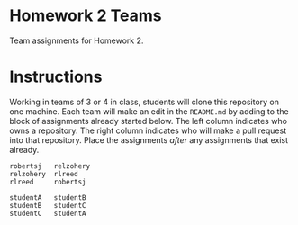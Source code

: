 # Homework 2 Teams

Team assignments for Homework 2.

# Instructions

Working in teams of 3 or 4 in class, students will clone
this repository on one machine.  Each team will make
an edit in the `README.md` by adding to the block of 
assignments already started below.
The left column indicates who owns a repository.
The right column indicates who will make a pull
request into that repository.
Place the assignments
*after* any assignments that exist already.

```
robertsj   relzohery
relzohery  rlreed
rlreed     robertsj

studentA   studentB
studentB   studentC
studentC   studentA
```

